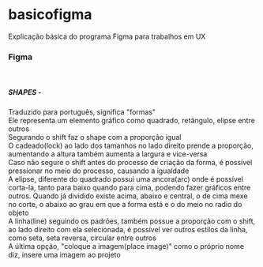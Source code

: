 # basicofigma
Explicação básica do programa Figma para trabalhos em UX
<h3>Figma</h3>
<br>
<h5>SHAPES -</h5>
Traduzido para português, significa "formas"
<br>
Ele representa um elemento gráfico como quadrado, retângulo, elipse entre outros
<br>
Segurando o shift faz o shape com a proporção igual
<br>
O cadeado(lock) ao lado dos tamanhos no lado direito prende a proporção, aumentando a altura também aumenta a largura e vice-versa
<br>
Caso não segure o shift antes do processo de criação da forma, é possível pressionar no meio do processo, causando a igualdade
<br>
A elipse, diferente do quadrado possui uma ancora(arc) onde é possível corta-la, tanto para baixo quando para cima, podendo fazer gráficos entre outros. Quando já dividido existe acima, abaixo e central, o de cima mexe no corte, o abaixo ao grau em que a forma está e o do meio no radio do objeto
<br>
A linha(line) seguindo os padrões, também possue a proporção com o shift, ao lado direito com ela selecionada, é possível ver outros estilos da linha, como seta, seta reversa, circular entre outros
<br>
A última opção, "coloque a imagem(place image)" como o próprio nome diz, insere uma imagem ao projeto
